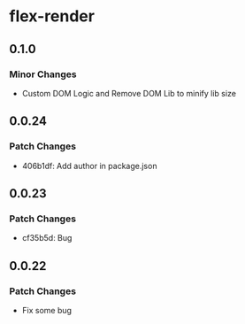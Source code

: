 # flex-render

## 0.1.0

### Minor Changes

- Custom DOM Logic and Remove DOM Lib to minify lib size

## 0.0.24

### Patch Changes

- 406b1df: Add author in package.json

## 0.0.23

### Patch Changes

- cf35b5d: Bug

## 0.0.22

### Patch Changes

- Fix some bug
